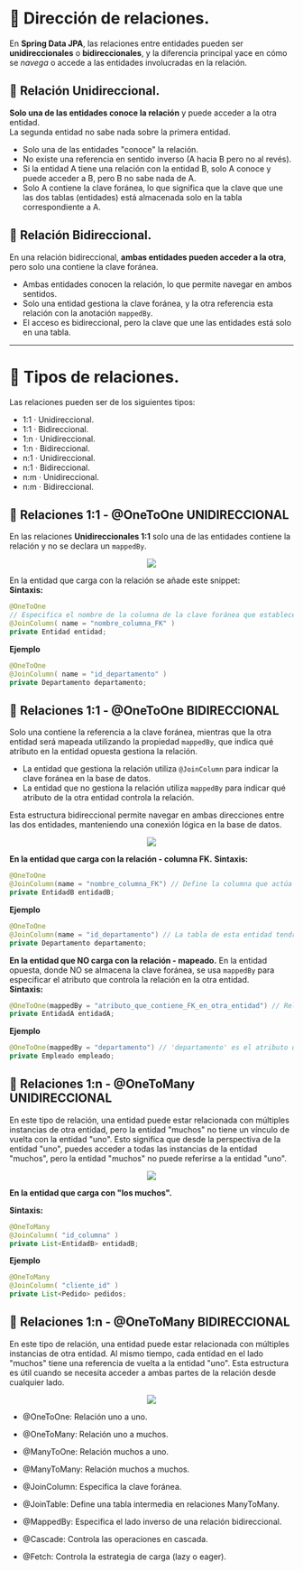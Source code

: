 # 📍 Dirección de relaciones.
En **Spring Data JPA**, las relaciones entre entidades pueden ser **unidireccionales** o **bidireccionales**, y la diferencia principal yace 
en cómo se _navega_ o accede a las entidades involucradas en la relación.

## 🔹 Relación Unidireccional.
**Solo una de las entidades conoce la relación** y puede acceder a la otra entidad.   
La segunda entidad no sabe nada sobre la primera entidad.
- Solo una de las entidades "conoce" la relación.
- No existe una referencia en sentido inverso (A hacia B pero no al revés).
- Si la entidad A tiene una relación con la entidad B, solo A conoce y puede acceder a B, pero B no sabe nada de A.
- Solo A contiene la clave foránea, lo que significa que la clave que une las dos tablas (entidades) está almacenada solo en la tabla correspondiente a A.

## 🔹 Relación Bidireccional.
En una relación bidireccional, **ambas entidades pueden acceder a la otra**, pero solo una contiene la clave foránea.
- Ambas entidades conocen la relación, lo que permite navegar en ambos sentidos.
- Solo una entidad gestiona la clave foránea, y la otra referencia esta relación con la anotación `mappedBy`.
- El acceso es bidireccional, pero la clave que une las entidades está solo en una tabla.

   
---
# 📌 Tipos de relaciones.  
Las relaciones pueden ser de los siguientes tipos: 
- 1:1 · Unidireccional.
- 1:1 · Bidireccional.
- 1:n · Unidireccional.
- 1:n · Bidireccional.
- n:1 · Unidireccional.
- n:1 · Bidireccional.
- n:m · Unidireccional.
- n:m · Bidireccional.
   
## 📍 Relaciones 1:1 - @OneToOne UNIDIRECCIONAL
En las relaciones **Unidireccionales 1:1** solo una de las entidades contiene la relación y no se declara un `mappedBy`.
   
<!-- <p align="center"> 
  <img src="https://github.com/user-attachments/assets/9a865aa8-5ff9-4f36-a823-37f3d2122052">
</p>   -->

<p align="center"> 
  <img src="https://github.com/user-attachments/assets/f1a9b8c0-e6bc-4d3d-b202-d19415fc116a">
</p>   

En la entidad que carga con la relación se añade este snippet:  
**Sintaxis:**   
```java
@OneToOne
// Especifica el nombre de la columna de la clave foránea que establecerá la relación entre las tablas.
@JoinColumn( name = "nombre_columna_FK" ) 
private Entidad entidad;
```

**Ejemplo**
```java
@OneToOne
@JoinColumn( name = "id_departamento" )
private Departamento departamento;
```

## 📍 Relaciones 1:1 - @OneToOne BIDIRECCIONAL
Solo una contiene la referencia a la clave foránea, mientras que la otra entidad será mapeada utilizando la propiedad `mappedBy`, que indica qué atributo en la entidad opuesta gestiona la relación.

- La entidad que gestiona la relación utiliza `@JoinColumn` para indicar la clave foránea en la base de datos.
- La entidad que no gestiona la relación utiliza `mappedBy` para indicar qué atributo de la otra entidad controla la relación.

Esta estructura bidireccional permite navegar en ambas direcciones entre las dos entidades, manteniendo una conexión lógica en la base de datos.

<p align="center"> 
  <img src="https://github.com/user-attachments/assets/09440764-7d79-421e-b108-dda72d5c514c">
</p> 

**En la entidad que carga con la relación - columna FK.**
**Sintaxis:**   
```java
@OneToOne
@JoinColumn(name = "nombre_columna_FK") // Define la columna que actúa como clave foránea en la tabla.
private EntidadB entidadB;
```

**Ejemplo**
```java
@OneToOne
@JoinColumn(name = "id_departamento") // La tabla de esta entidad tendrá la columna 'id_departamento'.
private Departamento departamento;

```

**En la entidad que NO carga con la relación - mapeado.**
En la entidad opuesta, donde NO se almacena la clave foránea, se usa `mappedBy` para especificar el atributo que controla la relación en la otra entidad.   
**Sintaxis:**   
```java
@OneToOne(mappedBy = "atributo_que_contiene_FK_en_otra_entidad") // Relaciona esta entidad con el atributo que contiene la clave foránea.
private EntidadA entidadA;
```

**Ejemplo**
```java
@OneToOne(mappedBy = "departamento") // 'departamento' es el atributo que contiene la clave foránea en 'Empleado'.
private Empleado empleado;
```
   
## 📍 Relaciones 1:n - @OneToMany UNIDIRECCIONAL   
En este tipo de relación, una entidad puede estar relacionada con múltiples instancias de otra entidad, pero la entidad "muchos" no tiene un vínculo de vuelta con la entidad "uno". 
Esto significa que desde la perspectiva de la entidad "uno", puedes acceder a todas las instancias de la entidad "muchos", pero la entidad "muchos" no puede referirse a la entidad "uno".

<p align="center"> 
  <img src="https://github.com/user-attachments/assets/e96b3dae-5c97-40cc-8210-de093c2d7e70">
</p> 

**En la entidad que carga con  "los muchos".**

**Sintaxis:**   
```java
@OneToMany
@JoinColumn( "id_columna" )
private List<EntidadB> entidadB;
```

**Ejemplo**
```java
@OneToMany
@JoinColumn( "cliente_id" )
private List<Pedido> pedidos;
```
    
## 📍 Relaciones 1:n - @OneToMany BIDIRECCIONAL   
En este tipo de relación, una entidad puede estar relacionada con múltiples instancias de otra entidad. Al mismo tiempo, cada entidad en el lado "muchos" tiene una referencia de vuelta a la entidad "uno". Esta estructura es útil cuando se necesita acceder a ambas partes de la relación desde cualquier lado.
   
<p align="center"> 
  <img src="https://github.com/user-attachments/assets/e062d1b3-1864-4685-b5ea-662888b51053">
</p> 



   


- @OneToOne: Relación uno a uno.
- @OneToMany: Relación uno a muchos.
- @ManyToOne: Relación muchos a uno.
- @ManyToMany: Relación muchos a muchos.
  
- @JoinColumn: Especifica la clave foránea.
- @JoinTable: Define una tabla intermedia en relaciones ManyToMany.
- @MappedBy: Especifica el lado inverso de una relación bidireccional.
  
- @Cascade: Controla las operaciones en cascada.
- @Fetch: Controla la estrategia de carga (lazy o eager).
